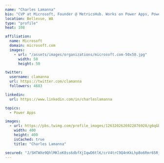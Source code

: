 ```yaml
---
name: "Charles Lamanna"
bio: "CVP at Microsoft, Founder @ MetricsHub. Works on Power Apps, Power Automate, Power Virtual Agent, Common Data Service and Dynamics 365."
location: Bellevue, WA
type: "profile"
heat: 108

affiliation:
  name: Microsoft
  domain: microsoft.com
  images:
    - url: "/assets/images/organizations/microsoft.com-50x50.jpg"
      width: 50
      height: 50

twitter:
  username: clamanna
  url: https://twitter.com/clamanna
  followers: 4683

linkedin:
  url: https://www.linkedin.com/in/charleslamanna

topics:
  - Power Apps

images:
  - url: https://pbs.twimg.com/profile_images/1263202626922876928/g6qGbHZ-_400x400.jpg
    width: 400
    height: 400
    isCached: true
    title: "Charles Lamanna"

secured: "J/SHTWXe9QhlMKloK8ss6dbfXjIqwD6tlK/crV4trC9Q4nKkLhpBo6Rmr65Rjq6IlrD/fCNhnTv9AJ+ndR3CZr8rfUJLk2sTk0bIhuFfQJrN0Sj+lOMy0b9++F2daYgiHfg32dVh3XFMEvxFFYCL5Zd4j7DlKUYZnQrFNIlG+mL/OW9Di76r0WsRHYJxW+RV1DPWdAeteztzDxaro0B7tdQJdVnSlH1JytBs5SjdNxO+V37CEXcjmDoc+mSMfzE20A5+BG8f/QH4ga4BIJJfZkWWWiM/Qkvk0o2yvW56Mq1JPI0GPw0NvWBExbffnVVw2tyYxPvf1o8fkB7C8d4VeyUwCw0R9Qs4n2VFniSvrnAz7yeRLfNo+H1SdH+cZXtcHh+JFBGwfBkLqr8Z4F31hZ22avsL762+rQi7ujlDFaU=;VrOtXsY4B3zkAjDraGXqPg=="
---
```



